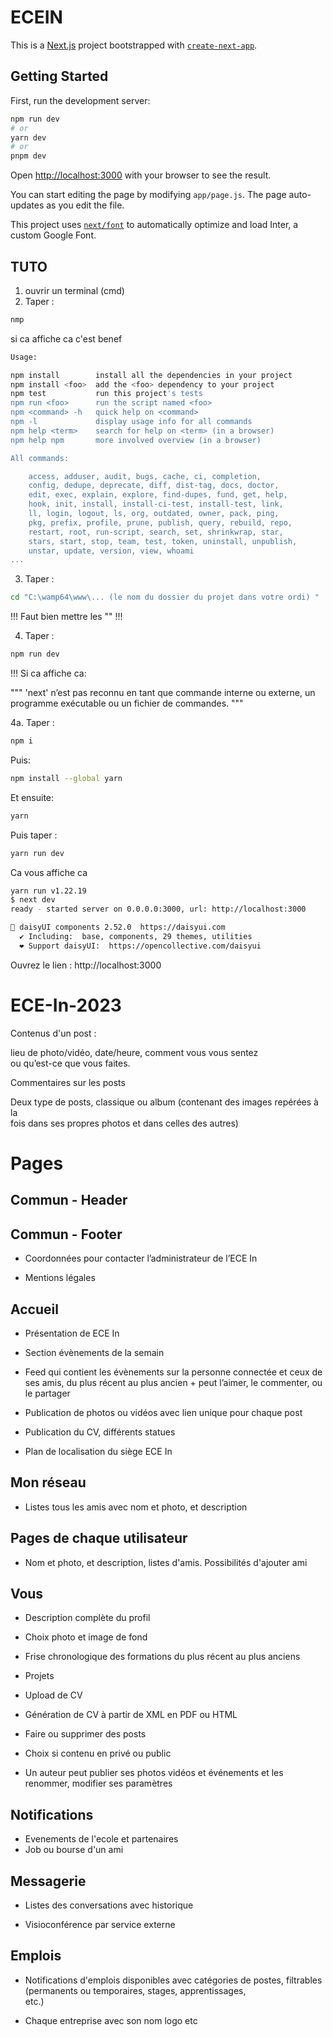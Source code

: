 # ECEIN

This is a [Next.js](https://nextjs.org/) project bootstrapped with [`create-next-app`](https://github.com/vercel/next.js/tree/canary/packages/create-next-app).

## Getting Started

First, run the development server:

```bash
npm run dev
# or
yarn dev
# or
pnpm dev
```

Open [http://localhost:3000](http://localhost:3000) with your browser to see the result.

You can start editing the page by modifying `app/page.js`. The page auto-updates as you edit the file.

This project uses [`next/font`](https://nextjs.org/docs/basic-features/font-optimization) to automatically optimize and load Inter, a custom Google Font.

## TUTO

1. ouvrir un terminal (cmd)
2. Taper :  

```bash
nmp
```

si ca affiche  ca c'est benef
```bash
Usage:

npm install        install all the dependencies in your project
npm install <foo>  add the <foo> dependency to your project
npm test           run this project's tests
npm run <foo>      run the script named <foo>
npm <command> -h   quick help on <command>
npm -l             display usage info for all commands
npm help <term>    search for help on <term> (in a browser)
npm help npm       more involved overview (in a browser)

All commands:

    access, adduser, audit, bugs, cache, ci, completion,
    config, dedupe, deprecate, diff, dist-tag, docs, doctor,
    edit, exec, explain, explore, find-dupes, fund, get, help,
    hook, init, install, install-ci-test, install-test, link,
    ll, login, logout, ls, org, outdated, owner, pack, ping,
    pkg, prefix, profile, prune, publish, query, rebuild, repo,
    restart, root, run-script, search, set, shrinkwrap, star,
    stars, start, stop, team, test, token, uninstall, unpublish,
    unstar, update, version, view, whoami
...
```

3. Taper : 
```bash
cd "C:\wamp64\www\... (le nom du dossier du projet dans votre ordi) "
```

!!! Faut bien mettre les "" !!!

4. Taper : 

```bash
npm run dev
```


!!! Si ca affiche ca:

"""
'next' n’est pas reconnu en tant que commande interne
ou externe, un programme exécutable ou un fichier de commandes.
"""

4a. Taper : 

```bash
npm i
```
Puis:

```bash
npm install --global yarn
```


Et ensuite:

```bash
yarn
```



Puis taper : 

```bash
yarn run dev
```

Ca vous affiche ca 

```bash
yarn run v1.22.19
$ next dev
ready - started server on 0.0.0.0:3000, url: http://localhost:3000

🌼 daisyUI components 2.52.0  https://daisyui.com
  ✔︎ Including:  base, components, 29 themes, utilities
  ❤︎ Support daisyUI:  https://opencollective.com/daisyui


```
Ouvrez le lien : http://localhost:3000

# ECE-In-2023


Contenus d'un post :

lieu de photo/vidéo, date/heure, comment vous vous sentez  
ou qu’est-ce que vous faites.

Commentaires sur les posts

Deux type de posts, classique ou album (contenant des images repérées à la  
fois dans ses propres photos et dans celles des autres)

# Pages

## Commun - Header

## Commun - Footer

- Coordonnées pour contacter l’administrateur de l’ECE In

- Mentions légales

## Accueil

- Présentation de ECE In

- Section évènements de la semain

- Feed qui contient les évènements sur la personne connectée et ceux de ses amis, du plus récent au plus ancien + peut l’aimer, le commenter, ou le partager

- Publication de photos ou vidéos avec lien unique pour chaque post

- Publication du CV, différents statues 

- Plan de localisation du siège ECE In

## Mon réseau

- Listes tous les amis avec nom et photo, et description

## Pages de chaque utilisateur

- Nom et photo, et description, listes d'amis. Possibilités d'ajouter ami

## Vous

- Description complète du profil

- Choix photo et image de fond

- Frise chronologique des formations du plus récent au plus anciens

- Projets

- Upload de CV

- Génération de CV à partir de XML en PDF ou HTML

- Faire ou supprimer des posts 

- Choix si contenu en privé ou public

- Un auteur peut publier ses photos vidéos et événements et les renommer, modifier ses  paramètres

## Notifications

- Evenements de l'ecole et partenaires
- Job ou bourse d'un ami

## Messagerie

- Listes des conversations avec historique

- Visioconférence par service externe

## Emplois

- Notifications d'emplois disponibles avec catégories de postes, filtrables (permanents ou temporaires, stages, apprentissages,  
  etc.)

- Chaque entreprise avec son nom logo etc

